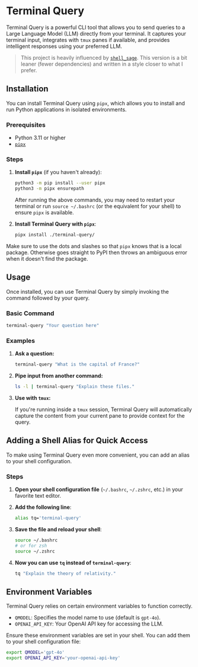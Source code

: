 # Terminal Query

Terminal Query is a powerful CLI tool that allows you to send queries to a Large Language Model (LLM) directly from your terminal. It captures your terminal input, integrates with `tmux` panes if available, and provides intelligent responses using your preferred LLM.

> This project is heavily influenced by [`shell_sage`](https://github.com/AnswerDotAI/shell_sage). This version is a bit leaner (fewer dependencies) and written in a style closer to what I prefer.

## Installation

You can install Terminal Query using `pipx`, which allows you to install and run Python applications in isolated environments.

### Prerequisites

- Python 3.11 or higher
- [`pipx`](https://pipxproject.github.io/pipx/)

### Steps

1. **Install `pipx`** (if you haven't already):

   ```bash
   python3 -m pip install --user pipx
   python3 -m pipx ensurepath
   ```

   After running the above commands, you may need to restart your terminal or run `source ~/.bashrc` (or the equivalent for your shell) to ensure `pipx` is available.

3. **Install Terminal Query with `pipx`**:

   ```bash
   pipx install ./terminal-query/
   ```

Make sure to use the dots and slashes so that `pipx` knows that is a local package. Otherwise goes straight to PyPI then throws an ambiguous error when it doesn't find the package.

## Usage

Once installed, you can use Terminal Query by simply invoking the command followed by your query.

### Basic Command

```bash
terminal-query "Your question here"
```

### Examples

1. **Ask a question:**

   ```bash
   terminal-query "What is the capital of France?"
   ```

2. **Pipe input from another command:**

   ```bash
   ls -l | terminal-query "Explain these files."
   ```

3. **Use with `tmux`:**

   If you're running inside a `tmux` session, Terminal Query will automatically capture the content from your current pane to provide context for the query.

## Adding a Shell Alias for Quick Access

To make using Terminal Query even more convenient, you can add an alias to your shell configuration.

### Steps

1. **Open your shell configuration file** (`~/.bashrc`, `~/.zshrc`, etc.) in your favorite text editor.

2. **Add the following line**:

   ```bash
   alias tq='terminal-query'
   ```

3. **Save the file and reload your shell**:

   ```bash
   source ~/.bashrc
   # or for zsh
   source ~/.zshrc
   ```

4. **Now you can use `tq` instead of `terminal-query`**:

   ```bash
   tq "Explain the theory of relativity."
   ```

## Environment Variables

Terminal Query relies on certain environment variables to function correctly.

- `QMODEL`: Specifies the model name to use (default is `gpt-4o`).
- `OPENAI_API_KEY`: Your OpenAI API key for accessing the LLM.

Ensure these environment variables are set in your shell. You can add them to your shell configuration file:

```bash
export QMODEL='gpt-4o'
export OPENAI_API_KEY='your-openai-api-key'
```
